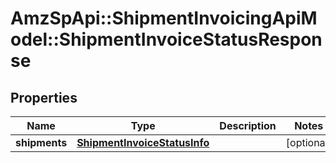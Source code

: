 # AmzSpApi::ShipmentInvoicingApiModel::ShipmentInvoiceStatusResponse

## Properties
Name | Type | Description | Notes
------------ | ------------- | ------------- | -------------
**shipments** | [**ShipmentInvoiceStatusInfo**](ShipmentInvoiceStatusInfo.md) |  | [optional] 


